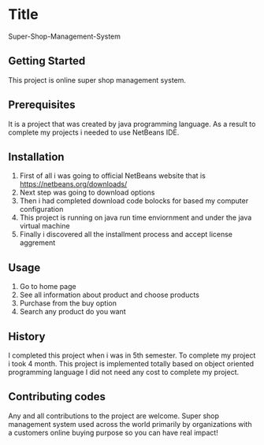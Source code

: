 # Title
Super-Shop-Management-System
## Getting Started
This project is online super shop management system. 

## Prerequisites
It is a project that was created by java programming language. As a result to complete my projects i needed to use NetBeans IDE.
## Installation
1. First of all i was going to official NetBeans website that is https://netbeans.org/downloads/
2. Next step was going to download options
3. Then i had completed download code bolocks for based my computer configuration
4. This project is running on java run time enviornment and under the java virtual machine
4. Finally i discovered all the installment process and accept license aggrement
## Usage
1. Go to home page
2. See all information about product and choose products 
3. Purchase from the buy option
4. Search any product do you want
## History
I completed this project when i was in 5th semester.
To complete my project i took 4 month.
This project is implemented totally based on object oriented programming language 
I did not need any cost to complete my project.
## Contributing codes
Any and all contributions to the project are welcome.
Super shop management system used across the world primarily by organizations with a customers online buying purpose so you can have real impact!


